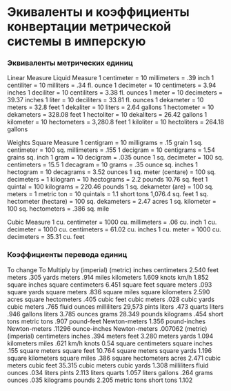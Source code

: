 # Экиваленты и коэффициенты конвертации метрической системы в имперскую

### Эквиваленты метрических единиц

Linear Measure Liquid Measure
1 centimeter = 10 millimeters = .39 inch 1 centiliter = 10 milliters = .34 fl. ounce
1 decimeter = 10 centimeters = 3.94 inches 1 deciliter = 10 centiliters = 3.38 fl. ounces
1 meter = 10 decimeters = 39.37 inches 1 liter = 10 deciliters = 33.81 fl. ounces
1 dekameter = 10 meters = 32.8 feet 1 dekaliter = 10 liters = 2.64 gallons
1 hectometer = 10 dekameters = 328.08 feet 1 hectoliter = 10 dekaliters = 26.42 gallons
1 kilometer = 10 hectometers = 3,280.8 feet 1 kiloliter = 10 hectoliters = 264.18 gallons

Weights Square Measure
1 centigram = 10 milligrams = .15 grain 1 sq. centimeter = 100 sq. millimeters = .155
1 decigram = 10 centigrams = 1.54 grains sq. inch
1 gram = 10 decigram = .035 ounce 1 sq. decimeter = 100 sq. centimeters = 15.5
1 decagram = 10 grams = .35 ounce sq. inches
1 hectogram = 10 decagrams = 3.52 ounces 1 sq. meter (centare) = 100 sq. decimeters =
1 kilogram = 10 hectograms = 2.2 pounds 10.76 sq. feet
1 quintal = 100 kilograms = 220.46 pounds 1 sq. dekameter (are) = 100 sq. meters =
1 metric ton = 10 quintals = 1.1 short tons 1,076.4 sq. feet
1 sq. hectometer (hectare) = 100 sq.
dekameters = 2.47 acres
1 sq. kilometer = 100 sq. hectometers = .386
sq. mile

Cubic Measure
1 cu. centimeter = 1000 cu. millimeters = .06
cu. inch
1 cu. decimeter = 1000 cu. centimeters =
61.02 cu. inches
1 cu. meter = 1000 cu. decimeters = 35.31
cu. feet

### Коэффициенты перевода единиц

To change To Multiply by
(imperial) (metric)
inches centimeters 2.540
feet meters .305
yards meters .914
miles kilometers 1.609
knots km/h 1.852
square inches square centimeters 6.451
square feet square meters .093
square yards square meters .836
square miles square kilometers 2.590
acres square hectometers .405
cubic feet cubic meters .028
cubic yards cubic meters .765
fluid ounces milliliters 29,573
pints liters .473
quarts liters .946
gallons liters 3.785
ounces grams 28.349
pounds kilograms .454
short tons metric tons .907
pound-feet Newton-meters 1.356
pound-inches Newton-meters .11296
ounce-inches Newton-meters .007062
(metric) (imperial)
centimeters inches .394
meters feet 3.280
meters yards 1.094
kilometers miles .621
km/h knots 0.54
square centimeters square inches .155
square meters square feet 10.764
square meters square yards 1.196
square kilometers square miles .386
square hectometers acres 2.471
cubic meters cubic feet 35.315
cubic meters cubic yards 1.308
milliliters fluid ounces .034
liters pints 2.113
liters quarts 1.057
liters gallons .264
grams ounces .035
kilograms pounds 2.205
metric tons short tons 1.102
